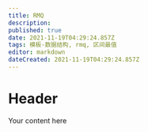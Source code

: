 ```yaml
---
title: RMQ
description: 
published: true
date: 2021-11-19T04:29:24.857Z
tags: 模板-数据结构, rmq, 区间最值
editor: markdown
dateCreated: 2021-11-19T04:29:24.857Z
---
```


# Header
Your content here